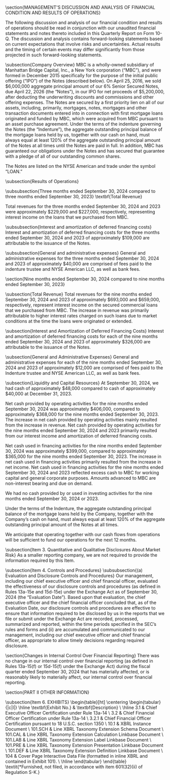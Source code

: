 \section{MANAGEMENT'S DISCUSSION AND ANALYSIS OF FINANCIAL CONDITION AND RESULTS OF OPERATIONS}

The following discussion and analysis of our financial condition and results of operations should be read in conjunction with our unaudited financial statements and notes thereto included in this Quarterly Report on Form 10-Q. The discussion and analysis contains forward-looking statements based on current expectations that involve risks and uncertainties. Actual results and the timing of certain events may differ significantly from those projected in such forward-looking statements.

\subsection{Company Overview}
MBC is a wholly-owned subsidiary of Manhattan Bridge Capital, Inc., a New York corporation (“MBC”), and were formed in December 2015 specifically for the purpose of the initial public offering (“IPO”) of the Notes (described below). On April 25, 2016, we sold $6,000,000 aggregate principal amount of our 6% Senior Secured Notes, due April 22, 2026 (the “Notes”), in our IPO for net proceeds of $5,200,000, after deducting the underwriting discounts and commissions and other offering expenses. The Notes are secured by a first priority lien on all of our assets, including, primarily, mortgages, notes, mortgages and other transaction documents entered into in connection with first mortgage loans originated and funded by MBC, which were acquired from MBC pursuant to an asset purchase agreement. Under the terms of the indenture governing the Notes (the “Indenture”), the aggregate outstanding principal balance of the mortgage loans held by us, together with our cash on hand, must always equal at least 120\% of the aggregate outstanding principal amount of the Notes at all times until the Notes are paid in full. In addition, MBC has guaranteed our obligations under the Notes and has secured that guarantee with a pledge of all of our outstanding common shares.

The Notes are listed on the NYSE American and trade under the symbol “LOAN.”

\subsection{Results of Operations}

\subsubsection{Three months ended September 30, 2024 compared to three months ended September 30, 2023}
\textbf{Total Revenue}

Total revenues for the three months ended September 30, 2024 and 2023 were approximately \$229,000 and \$227,000, respectively, representing interest income on the loans that we purchased from MBC.

\subsubsection{Interest and amortization of deferred financing costs}
Interest and amortization of deferred financing costs for the three months ended September 30, 2024 and 2023 of approximately \$109,000 are attributable to the issuance of the Notes.

\subsubsection{General and administrative expenses}
General and administrative expenses for the three months ended September 30, 2024 and 2023 of approximately \$40,000 are comprised of fees paid to the indenture trustee and NYSE American LLC, as well as bank fees.

\section{Nine months ended September 30, 2024 compared to nine months ended September 30, 2023}

\subsection{Total Revenue}
Total revenues for the nine months ended September 30, 2024 and 2023 of approximately \$693,000 and \$659,000, respectively, represent interest income on the secured commercial loans that we purchased from MBC. The increase in revenue was primarily attributable to higher interest rates charged on such loans due to market conditions at the time the loans were originated or extended.

\subsection{Interest and Amortization of Deferred Financing Costs}
Interest and amortization of deferred financing costs for each of the nine months ended September 30, 2024 and 2023 of approximately \$326,000 are attributable to the issuance of the Notes.

\subsection{General and Administrative Expenses}
General and administrative expenses for each of the nine months ended September 30, 2024 and 2023 of approximately \$12,000 are comprised of fees paid to the Indenture trustee and NYSE American LLC, as well as bank fees.

\subsection{Liquidity and Capital Resources}
At September 30, 2024, we had cash of approximately \$48,000 compared to cash of approximately \$40,000 at December 31, 2023.

Net cash provided by operating activities for the nine months ended September 30, 2024 was approximately \$406,000, compared to approximately \$368,000 for the nine months ended September 30, 2023. The increase in net cash provided by operating activities mainly resulted from the increase in revenue. Net cash provided by operating activities for the nine months ended September 30, 2024 and 2023 primarily resulted from our interest income and amortization of deferred financing costs.

Net cash used in financing activities for the nine months ended September 30, 2024 was approximately \$399,000, compared to approximately \$365,000 for the nine months ended September 30, 2023. The increase in net cash used in financing activities primarily resulted from the increase in net income. Net cash used in financing activities for the nine months ended September 30, 2024 and 2023 reflected excess cash to MBC for working capital and general corporate purposes. Amounts advanced to MBC are non-interest bearing and due on demand.

We had no cash provided by or used in investing activities for the nine months ended September 30, 2024 or 2023.

Under the terms of the Indenture, the aggregate outstanding principal balance of the mortgage loans held by the Company, together with the Company’s cash on hand, must always equal at least 120\% of the aggregate outstanding principal amount of the Notes at all times.

We anticipate that operating together with our cash flows from operations will be sufficient to fund our operations for the next 12 months.

\subsection{Item 3. Quantitative and Qualitative Disclosures About Market Risk}
As a smaller reporting company, we are not required to provide the information required by this Item.

\subsection{Item 4. Controls and Procedures}
\subsubsection{(a) Evaluation and Disclosure Controls and Procedures}
Our management, including our chief executive officer and chief financial officer, evaluated the effectiveness of our disclosure controls and procedures (as defined in Rules 13a-15e and 15d-15e) under the Exchange Act as of September 30, 2024 (the “Evaluation Date”). Based upon that evaluation, the chief executive officer and the chief financial officer concluded that, as of the Evaluation Date, our disclosure controls and procedures are effective to ensure that information required to be disclosed by us in the reports that we file or submit under the Exchange Act are recorded, processed, summarized and reported, within the time periods specified in the SEC’s rules and forms and (ii) are accumulated and communicated to our management, including our chief executive officer and chief financial officer, as appropriate to allow timely decisions regarding required disclosure.

\section{Changes in Internal Control Over Financial Reporting}
There was no change in our internal control over financial reporting (as defined in Rules 13a-15(f) or 15d-15(f) under the Exchange Act) during the fiscal quarter ended September 30, 2024 that has materially affected, or is reasonably likely to materially affect, our internal control over financial reporting.

\section{PART II OTHER INFORMATION}

\subsection{Item 6. EXHIBITS}
\begin{table}[ht]
    \centering
    \begin{tabular}{|c|l|}
        \hline
        \textbf{Exhibit No.} & \textbf{Description} \\
        \hline
        3.1 & Chief Executive Officer Certification under Rule 13a-14 \\
        3.2 & Chief Financial Officer Certification under Rule 13a-14 \\
        3.2.1 & Chief Financial Officer Certification pursuant to 18 U.S.C. section 1350 \\
        10.1 & XBRL Instance Document \\
        101.SCH & Line XBRL Taxonomy Extension Schema Document \\
        101.CAL & Line XBRL Taxonomy Extension Calculation Linkbase Document \\
        101.LAB & Line XBRL Taxonomy Extension Label Linkbase Document \\
        101.PRE & Line XBRL Taxonomy Extension Presentation Linkbase Document \\
        101.DEF & Line XBRL Taxonomy Extension Definition Linkbase Document \\
        104 & Cover Page Interactive Data File (formatted in inline XBRL and contained in Exhibit 101). \\
        \hline
    \end{tabular}
\end{table}
\textit{*Furnished, not filed, in accordance with item 601(32)(ii) of Regulation S-K.}